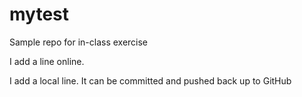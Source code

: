 # mytest
Sample repo for in-class exercise

I add a line online.

I add a local line.  It can be committed and pushed back up to GitHub

